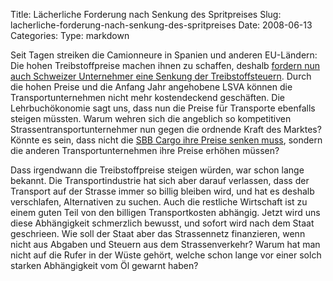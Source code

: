Title: Lächerliche Forderung nach Senkung des Spritpreises
Slug: lacherliche-forderung-nach-senkung-des-spritpreises
Date: 2008-06-13
Categories:
Type: markdown

Seit Tagen streiken die Camionneure in Spanien und anderen EU-Ländern: Die hohen Treibstoffpreise machen ihnen zu schaffen, deshalb [fordern nun auch Schweizer Unternehmer eine Senkung der Treibstoffsteuern](http://www.20min.ch/finance/news/story/22505407). Durch die hohen Preise und die Anfang Jahr angehobene LSVA können die Transportunternehmen nicht mehr kostendeckend geschäften. Die Lehrbuchökonomie sagt uns, dass nun die Preise für Transporte ebenfalls steigen müssten. Warum wehren sich die angeblich so kompetitiven Strassentransportunternehmer nun gegen die ordnende Kraft des Marktes? Könnte es sein, dass nicht die [SBB Cargo ihre Preise senken muss](http://www.nzz.ch/nachrichten/schweiz/sbb_cargo_1.703514.html), sondern die anderen Transportunternehmen ihre Preise erhöhen müssen?

Dass irgendwann die Treibstoffpreise steigen würden, war schon lange bekannt. Die Transportindustrie hat sich aber darauf verlassen, dass der Transport auf der Strasse immer so billig bleiben wird, und hat es deshalb verschlafen, Alternativen zu suchen. Auch die restliche Wirtschaft ist zu einem guten Teil von den billigen Transportkosten abhängig. Jetzt wird uns diese Abhängigkeit schmerzlich bewusst, und sofort wird nach dem Staat geschrieen. Wie soll der Staat aber das Strassennetz finanzieren, wenn nicht aus Abgaben und Steuern aus dem Strassenverkehr? Warum hat man nicht auf die Rufer in der Wüste gehört, welche schon lange vor einer solch starken Abhängigkeit vom Öl gewarnt haben?
